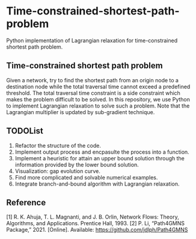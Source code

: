 # Time-constrained-shortest-path-problem
Python implementation of Lagrangian relaxation for time-constrained shortest path problem.

## Time-constrained shortest path problem

Given a network, try to find the shortest path from an origin node to a destination node while the total traversal time cannot exceed a predefined threshold. The total traversal time constraint is a side constraint which makes the problem difficult to be solved. In this repository, we use Python to implement Lagrangian relaxation to solve such a problem. Note that the Lagrangian multiplier is updated by sub-gradient technique.

## TODOList
1. Refactor the structure of the code. 
2. Implement output process and encpasulte the process into a function.
3. Implement a heuristic for attain an upper bound solution through the information provided by the lower bound solution.
4. Visualization: gap evolution curve.
5. Find more complicated and solvable numerical examples.
6. Integrate branch-and-bound algorithm with Lagrangian relaxation.

## Reference
[1] R. K. Ahuja, T. L. Magnanti, and J. B. Orlin, Network Flows: Theory, Algorithms, and Applications. Prentice Hall, 1993.
[2] P. Li, “Path4GMNS Package,” 2021. [Online]. Available: https://github.com/jdlph/Path4GMNS
